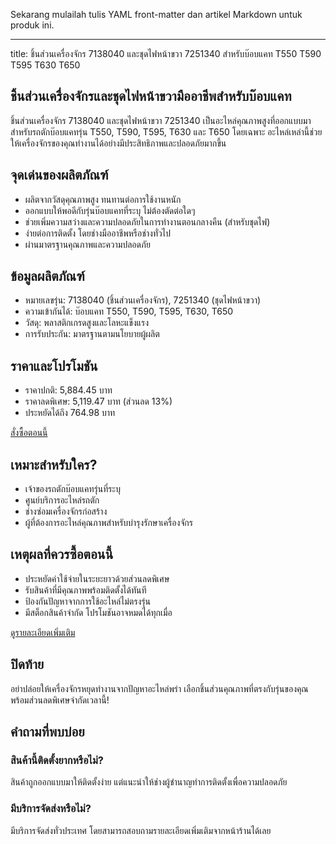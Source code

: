 Sekarang mulailah tulis YAML front-matter dan artikel Markdown untuk produk ini.  

---
title: ชิ้นส่วนเครื่องจักร 7138040 และชุดไฟหน้าขวา 7251340 สำหรับบ๊อบแคท T550 T590 T595 T630 T650

<h2>ชิ้นส่วนเครื่องจักรและชุดไฟหน้าขวามืออาชีพสำหรับบ๊อบแคท</h2>
ชิ้นส่วนเครื่องจักร 7138040 และชุดไฟหน้าขวา 7251340 เป็นอะไหล่คุณภาพสูงที่ออกแบบมาสำหรับรถตักบ๊อบแคทรุ่น T550, T590, T595, T630 และ T650 โดยเฉพาะ อะไหล่เหล่านี้ช่วยให้เครื่องจักรของคุณทำงานได้อย่างมีประสิทธิภาพและปลอดภัยมากขึ้น  

<h2>จุดเด่นของผลิตภัณฑ์</h2>
<ul>
  <li>ผลิตจากวัสดุคุณภาพสูง ทนทานต่อการใช้งานหนัก</li>
  <li>ออกแบบให้พอดีกับรุ่นบ๊อบแคทที่ระบุ ไม่ต้องตัดต่อใดๆ</li>
  <li>ช่วยเพิ่มความสว่างและความปลอดภัยในการทำงานตอนกลางคืน (สำหรับชุดไฟ)</li>
  <li>ง่ายต่อการติดตั้ง โดยช่างมืออาชีพหรือช่างทั่วไป</li>
  <li>ผ่านมาตรฐานคุณภาพและความปลอดภัย</li>
</ul>

<h2>ข้อมูลผลิตภัณฑ์</h2>
<ul>
  <li>หมายเลขรุ่น: 7138040 (ชิ้นส่วนเครื่องจักร), 7251340 (ชุดไฟหน้าขวา)</li>
  <li>ความเข้ากันได้: บ๊อบแคท T550, T590, T595, T630, T650</li>
  <li>วัสดุ: พลาสติกเกรดสูงและโลหะแข็งแรง</li>
  <li>การรับประกัน: มาตรฐานตามนโยบายผู้ผลิต</li>
</ul>

<h2>ราคาและโปรโมชัน</h2>
<ul>
  <li>ราคาปกติ: 5,884.45 บาท</li>
  <li>ราคาลดพิเศษ: 5,119.47 บาท (ส่วนลด 13%)</li>
  <li>ประหยัดได้ถึง 764.98 บาท</li>
</ul>

<div class="flex justify-center my-2">
  <a href="https://buy.csgad.com/oDAKyvG" rel="nofollow sponsored" target="_blank" class="py-2 px-4 rounded-md text-white font-semibold bg-gradient-to-r from-[#f73c22] to-[#ff7b48]">สั่งซื้อตอนนี้</a>
</div>

<h2>เหมาะสำหรับใคร?</h2>
<ul>
  <li>เจ้าของรถตักบ๊อบแคทรุ่นที่ระบุ</li>
  <li>ศูนย์บริการอะไหล่รถตัก</li>
  <li>ช่างซ่อมเครื่องจักรก่อสร้าง</li>
  <li>ผู้ที่ต้องการอะไหล่คุณภาพสำหรับบำรุงรักษาเครื่องจักร</li>
</ul>

<h2>เหตุผลที่ควรซื้อตอนนี้</h2>
<ul>
  <li>ประหยัดค่าใช้จ่ายในระยะยาวด้วยส่วนลดพิเศษ</li>
  <li>รับสินค้าที่มีคุณภาพพร้อมติดตั้งได้ทันที</li>
  <li>ป้องกันปัญหาจากการใช้อะไหล่ไม่ตรงรุ่น</li>
  <li>มีสต็อกสินค้าจำกัด โปรโมชันอาจหมดได้ทุกเมื่อ</li>
</ul>

<div class="flex justify-center my-2">
  <a href="https://buy.csgad.com/oDAKyvG" rel="nofollow sponsored" target="_blank" class="py-2 px-4 rounded-md text-white font-semibold bg-gradient-to-r from-[#f73c22] to-[#ff7b48]">ดูรายละเอียดเพิ่มเติม</a>
</div>

<h2>ปิดท้าย</h2>
อย่าปล่อยให้เครื่องจักรหยุดทำงานจากปัญหาอะไหล่พร่า เลือกชิ้นส่วนคุณภาพที่ตรงกับรุ่นของคุณ พร้อมส่วนลดพิเศษจำกัดเวลานี้!  

<h2>คำถามที่พบบ่อย</h2>
<h3>สินค้านี้ติดตั้งยากหรือไม่?</h3>
สินค้าถูกออกแบบมาให้ติดตั้งง่าย แต่แนะนำให้ช่างผู้ชำนาญทำการติดตั้งเพื่อความปลอดภัย  

<h3>มีบริการจัดส่งหรือไม่?</h3>
มีบริการจัดส่งทั่วประเทศ โดยสามารถสอบถามรายละเอียดเพิ่มเติมจากหน้าร้านได้เลย